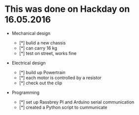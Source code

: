 # This was done on Hackday on 16.05.2016

* Mechanical design
  - [*] bulid a new chassis
  - [*] can carry 16 kg 
  - [*] test on street, works fine

* Electrical design
  - [*] build up Powertrain
  - [*] each motor is controlled by a resistor
  - [*] check out the clip

* Programming 
  - [*] set up Rassbrey PI and Arduino serial communication
  - [*] created a Python script to cummunicate

